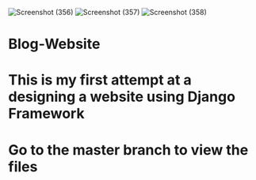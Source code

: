 ![Screenshot (356)](https://user-images.githubusercontent.com/62701211/124432525-5a4d2880-dd8f-11eb-8106-7be4692426fe.png)
![Screenshot (357)](https://user-images.githubusercontent.com/62701211/124432541-5de0af80-dd8f-11eb-974c-fcf1f5fc73d7.png)
![Screenshot (358)](https://user-images.githubusercontent.com/62701211/124432548-5faa7300-dd8f-11eb-83eb-b043bee61ebc.png)
# Blog-Website
# This is my first attempt at a designing a website using Django Framework
# Go to the master branch to view the files
